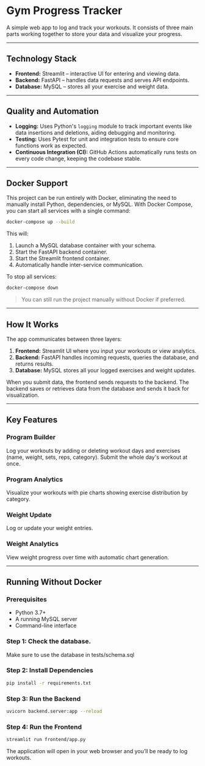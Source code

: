 # Gym Progress Tracker

A simple web app to log and track your workouts. It consists of three main parts working together to store your data and visualize your progress.

---

## Technology Stack

- **Frontend:** Streamlit – interactive UI for entering and viewing data.  
- **Backend:** FastAPI – handles data requests and serves API endpoints.  
- **Database:** MySQL – stores all your exercise and weight data.  

---

## Quality and Automation

- **Logging:** Uses Python's `logging` module to track important events like data insertions and deletions, aiding debugging and monitoring.  
- **Testing:** Uses Pytest for unit and integration tests to ensure core functions work as expected.  
- **Continuous Integration (CI):** GitHub Actions automatically runs tests on every code change, keeping the codebase stable.  

---

## Docker Support

This project can be run entirely with Docker, eliminating the need to manually install Python, dependencies, or MySQL. With Docker Compose, you can start all services with a single command:

```bash
docker-compose up --build
```

This will:

1. Launch a MySQL database container with your schema.
2. Start the FastAPI backend container.
3. Start the Streamlit frontend container.
4. Automatically handle inter-service communication.

To stop all services:

```bash
docker-compose down
```

> You can still run the project manually without Docker if preferred.  

---

## How It Works

The app communicates between three layers:

1. **Frontend:** Streamlit UI where you input your workouts or view analytics.  
2. **Backend:** FastAPI handles incoming requests, queries the database, and returns results.  
3. **Database:** MySQL stores all your logged exercises and weight updates.  

When you submit data, the frontend sends requests to the backend. The backend saves or retrieves data from the database and sends it back for visualization.

---

## Key Features

### Program Builder
Log your workouts by adding or deleting workout days and exercises (name, weight, sets, reps, category). Submit the whole day's workout at once.

### Program Analytics
Visualize your workouts with pie charts showing exercise distribution by category.

### Weight Update
Log or update your weight entries.

### Weight Analytics
View weight progress over time with automatic chart generation.

---

## Running Without Docker

### Prerequisites
- Python 3.7+
- A running MySQL server
- Command-line interface

### Step 1: Check the database.
Make sure to use the database in tests/schema.sql

### Step 2: Install Dependencies

```bash
pip install -r requirements.txt
```

### Step 3: Run the Backend

```bash
uvicorn backend.server:app --reload
```

### Step 4: Run the Frontend

```bash
streamlit run frontend/app.py
```

The application will open in your web browser and you’ll be ready to log workouts.
